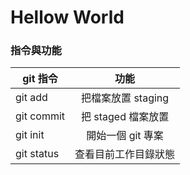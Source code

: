 # Hellow World

### 指令與功能

| git 指令       | 功能              |
| ------------- |:----------------:|
| git add       | 把檔案放置 staging |
| git commit    | 把 staged 檔案放置 |
| git init      | 開始一個 git 專案 |
| git status    | 查看目前工作目錄狀態 |
